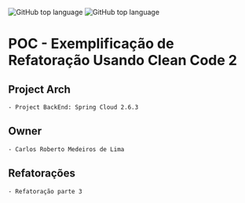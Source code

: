 ![GitHub top language](https://img.shields.io/badge/SPRING%20BOOT-2.6.4-brightgreen)
![GitHub top language](https://img.shields.io/badge/APP%20RELEASE-1.0.0-blue)
# POC - Exemplificação de Refatoração Usando Clean Code 2

## Project Arch
	- Project BackEnd: Spring Cloud 2.6.3
	
## Owner
	- Carlos Roberto Medeiros de Lima
	
## Refatorações
	- Refatoração parte 3		
	
	
	
	
